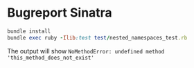 #  Bugreport Sinatra

```ruby
bundle install
bundle exec ruby -Ilib:test test/nested_namespaces_test.rb
```

The output will show `NoMethodError: undefined method 'this_method_does_not_exist'`
